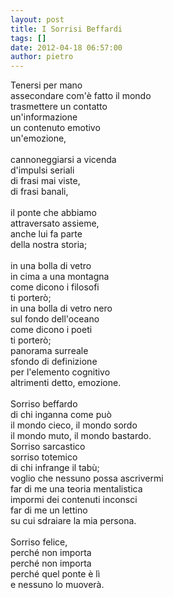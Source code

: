 ```yaml
---
layout: post
title: I Sorrisi Beffardi
tags: []
date: 2012-04-18 06:57:00
author: pietro
---
```

Tenersi per mano<br/>assecondare com'è fatto il mondo<br/>trasmettere un contatto<br/>un'informazione<br/>un contenuto emotivo<br/>un'emozione,<br/><br/>cannoneggiarsi a vicenda<br/>d'impulsi seriali<br/>di frasi mai viste,<br/>di frasi banali,<br/><br/>il ponte che abbiamo<br/>attraversato assieme,<br/>anche lui fa parte<br/>della nostra storia;<br/><br/>in una bolla di vetro<br/>in cima a una montagna<br/>come dicono i filosofi<br/>ti porterò;<br/>in una bolla di vetro nero<br/>sul fondo dell'oceano<br/>come dicono i poeti<br/>ti porterò;<br/>panorama surreale<br/>sfondo di definizione<br/>per l'elemento cognitivo<br/>altrimenti detto, emozione.<br/><br/>Sorriso beffardo<br/>di chi inganna come può<br/>il mondo cieco, il mondo sordo<br/>il mondo muto, il mondo bastardo.<br/>Sorriso sarcastico<br/>sorriso totemico<br/>di chi infrange il tabù;<br/>voglio che nessuno possa ascrivermi<br/>far di me una teoria mentalistica<br/>impormi dei contenuti inconsci<br/>far di me un lettino<br/>su cui sdraiare la mia persona.<br/><br/>Sorriso felice,<br/>perché non importa<br/>perché non importa<br/>perché quel ponte è lì<br/>e nessuno lo muoverà.
